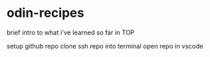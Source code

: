 # odin-recipes

brief intro to what i've learned so far in TOP

setup github repo
clone ssh repo into terminal
open repo in vscode

